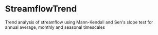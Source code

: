 # StreamflowTrend
Trend analysis of streamflow using Mann-Kendall and Sen's slope test for annual average, monthly and seasonal timescales

